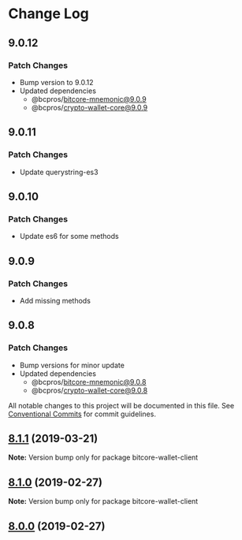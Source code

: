 # Change Log

## 9.0.12

### Patch Changes

- Bump version to 9.0.12
- Updated dependencies
  - @bcpros/bitcore-mnemonic@9.0.9
  - @bcpros/crypto-wallet-core@9.0.9

## 9.0.11

### Patch Changes

- Update querystring-es3

## 9.0.10

### Patch Changes

- Update es6 for some methods

## 9.0.9

### Patch Changes

- Add missing methods

## 9.0.8

### Patch Changes

- Bump versions for minor update
- Updated dependencies
  - @bcpros/bitcore-mnemonic@9.0.8
  - @bcpros/crypto-wallet-core@9.0.8

All notable changes to this project will be documented in this file.
See [Conventional Commits](https://conventionalcommits.org) for commit guidelines.

## [8.1.1](https://github.com/bitpay/bitcore-wallet-client/compare/v8.1.0...v8.1.1) (2019-03-21)

**Note:** Version bump only for package bitcore-wallet-client

## [8.1.0](https://github.com/bitpay/bitcore-wallet-client/compare/v5.0.0-beta.44...v8.1.0) (2019-02-27)

**Note:** Version bump only for package bitcore-wallet-client

## [8.0.0](https://github.com/bitpay/bitcore-wallet-client/compare/v5.0.0-beta.44...v8.0.0) (2019-02-27)
